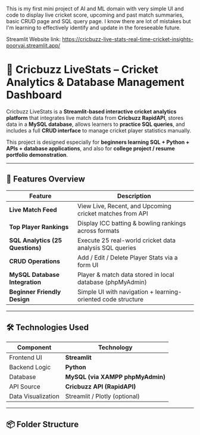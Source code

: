 This is my first mini project of AI and ML domain with very simple UI and code to display live cricket score, upcoming and past match summaries, basic CRUD page and SQL query page. I know there are lot of mistakes but I'm learning to effectively identify and update in the foreseeable future.

Streamlit Website link: https://cricbuzz-live-stats-real-time-cricket-insights-poorvaj.streamlit.app/

# 🏏 Cricbuzz LiveStats – Cricket Analytics & Database Management Dashboard

Cricbuzz LiveStats is a **Streamlit-based interactive cricket analytics platform** that integrates live match data from **Cricbuzz RapidAPI**, stores data in a **MySQL database**, allows learners to **practice SQL queries**, and includes a full **CRUD interface** to manage cricket player statistics manually.

This project is designed especially for **beginners learning SQL + Python + APIs + database applications**, and also for **college project / resume portfolio demonstration**.

---

## 🎯 Features Overview

| Feature | Description |
|--------|-------------|
| **Live Match Feed** | View Live, Recent, and Upcoming cricket matches from API |
| **Top Player Rankings** | Display ICC batting & bowling rankings across formats |
| **SQL Analytics (25 Questions)** | Execute 25 real-world cricket data analysis SQL queries |
| **CRUD Operations** | Add / Edit / Delete Player Stats via a form UI |
| **MySQL Database Integration** | Player & match data stored in local database (phpMyAdmin) |
| **Beginner Friendly Design** | Simple UI with navigation + learning-oriented code structure |

---

## 🛠️ Technologies Used

| Component | Technology |
|----------|------------|
| Frontend UI | **Streamlit** |
| Backend Logic | **Python** |
| Database | **MySQL (via XAMPP phpMyAdmin)** |
| API Source | **Cricbuzz API (RapidAPI)** |
| Data Visualization | Streamlit / Plotly (optional) |

---

## 📦 Folder Structure


